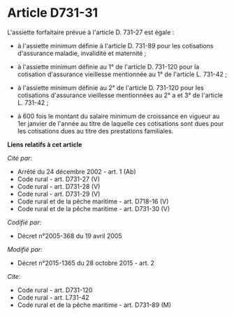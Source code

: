 # Article D731-31

L'assiette forfaitaire prévue à l'article D. 731-27 est égale :

- à l'assiette minimum définie à l'article D. 731-89 pour les cotisations d'assurance maladie, invalidité et maternité ;

- à l'assiette minimum définie au 1° de l'article D. 731-120 pour la cotisation d'assurance vieillesse mentionnée au 1° de
l'article L. 731-42 ;

- à l'assiette minimum définie au 2° de l'article D. 731-120 pour les cotisations d'assurance vieillesse mentionnées au 2° a
et 3° de l'article L. 731-42 ;

- à 600 fois le montant du salaire minimum de croissance en vigueur au 1er janvier de l'année au titre de laquelle ces
cotisations sont dues pour les cotisations dues au titre des prestations familiales.

**Liens relatifs à cet article**

_Cité par_:

  - Arrêté du 24 décembre 2002 - art. 1 (Ab)
  - Code rural - art. D731-27 (V)
  - Code rural - art. D731-28 (V)
  - Code rural - art. D731-29 (V)
  - Code rural et de la pêche maritime - art. D718-16 (V)
  - Code rural et de la pêche maritime - art. D731-30 (V)

_Codifié par_:

  - Décret n°2005-368 du 19 avril 2005

_Modifié par_:

  - Décret n°2015-1365 du 28 octobre 2015 - art. 2

_Cite_:

  - Code rural - art. D731-120
  - Code rural - art. L731-42
  - Code rural et de la pêche maritime - art. D731-89 (M)
